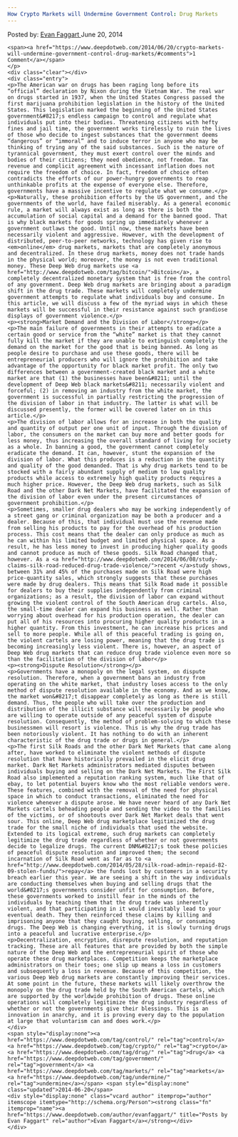```yaml
---
How Crypto Markets will Undermine Government Control: Drug Markets
---
```

<article class="post-listing post-5997 post type-post status-publish format-standard has-post-thumbnail hentry category-deepdot-news tag-control tag-crypto tag-drug tag-government tag-markets tag-undermine">
    <div class="post-inner">
    <p class="post-meta">
    <span>Posted by: <a href="https://www.deepdotweb.com/author/evanfaggart/" title="">Evan Faggart </a></span>
    <span>June 20, 2014</span>
    
    <span><a href="https://www.deepdotweb.com/2014/06/20/crypto-markets-will-undermine-government-control-drug-markets/#comments">1 Comment</a></span>
    </p>
    <div class="clear"></div>
    <div class="entry">
    <p>The American war on drugs has been raging long before its “official” declaration by Nixon during the Vietnam War. The real war on drugs started in 1937, when the United States Congress passed the first marijuana prohibition legislation in the history of the United States. This legislation marked the beginning of the United States government&#8217;s endless campaign to control and regulate what individuals put into their bodies. Threatening citizens with hefty fines and jail time, the government works tirelessly to ruin the lives of those who decide to ingest substances that the government deems “dangerous” or “immoral” and to induce terror in anyone who may be thinking of trying any of the said substances. Such is the nature of tyrannical government, they must exert control over the minds and bodies of their citizens; they need obedience, not freedom. Tax revenue and complicit agreement with incessant inflation does not require the freedom of choice. In fact, freedom of choice often contradicts the efforts of our power-hungry governments to reap unthinkable profits at the expense of everyone else. Therefore, governments have a massive incentive to regulate what we consume.</p>
    <p>Naturally, these prohibition efforts by the US government, and the governments of the world, have failed miserably. As a general economic rule, a market will always exist as long as there is both the accumulation of social capital and a demand for the banned good. That is why black markets for goods spring up immediately whenever a government outlaws the good. Until now, these markets have been necessarily violent and aggressive. However, with the development of distributed, peer-to-peer networks, technology has given rise to <em>online</em> drug markets, markets that are completely anonymous and decentralized. In these drug markets, money does not trade hands in the physical world; moreover, the money is not even traditional money. These Deep Web drug markets use <a href="http://www.deepdotweb.com/tag/bitcoin/">Bitcoin</a>, a completely decentralized monetary system that is free from the control of any government. Deep Web drug markets are bringing about a paradigm shift in the drug trade. These markets will completely undermine government attempts to regulate what individuals buy and consume. In this article, we will discuss a few of the myriad ways in which these markets will be successful in their resistance against such grandiose displays of government violence.</p>
    <p><strong>Market Demand and the Division of Labor</strong></p>
    <p>The main failure of governments in their attempts to eradicate a certain good or service from the “white” market is that they cannot fully kill the market if they are unable to extinguish completely the demand on the market for the good that is being banned. As long as people desire to purchase and use these goods, there will be entrepreneurial producers who will ignore the prohibition and take advantage of the opportunity for black market profit. The only two differences between a government-created black market and a white market are that (1) the businesses have been&#8211; until the development of Deep Web black markets&#8211; necessarily violent and forceful; (2) in removing an industry from the white market, the government is successful in partially restricting the progression of the division of labor in that industry. The latter is what will be discussed presently, the former will be covered later on in this article.</p>
    <p>The division of labor allows for an increase in both the quality and quantity of output per one unit of input. Through the division of labor, the consumers on the market can buy more and better goods for less money, thus increasing the overall standard of living for society as a whole. In banning a good, the government cannot completely eradicate the demand. It can, however, stunt the expansion of the division of labor. What this produces is a reduction in the quantity and quality of the good demanded. That is why drug markets tend to be stocked with a fairly abundant supply of medium to low quality products while access to extremely high quality products requires a much higher price. However, the Deep Web drug markets, such as Silk Road and the other Dark Net Markets, have facilitated the expansion of the division of labor even under the present circumstances of government prohibition.</p>
    <p>Sometimes, smaller drug dealers who may be working independently of a street gang or criminal organization may be both a producer and a dealer. Because of this, that individual must use the revenue made from selling his products to pay for the overhead of his production process. This cost means that the dealer can only produce as much as he can within his limited budget and limited physical space. As a result, he has less money to invest in producing higher quality goods and cannot produce as much of these goods. Silk Road changed that, however. As a <a href="http://www.deepdotweb.com/2014/06/08/study-claims-silk-road-reduced-drug-trade-violence/">recent </a>study shows, between 31% and 45% of the purchases made on Silk Road were high price-quantity sales, which strongly suggests that these purchases were made by drug dealers. This means that Silk Road made it possible for dealers to buy their supplies independently from criminal organizations; as a result, the division of labor can expand without growing the violent control of the South American drug cartels. Also, the small-time dealer can expand his business as well. Rather than worrying about overhead for his production operation, the dealer can put all of his resources into procuring higher quality products in a higher quantity. From this investment, he can increase his prices and sell to more people. While all of this peaceful trading is going on, the violent cartels are losing power, meaning that the drug trade is becoming increasingly less violent. There is, however, an aspect of Deep Web drug markets that can reduce drug trade violence even more so than the facilitation of the division of labor</p>
    <p><strong>Dispute Resolution</strong></p>
    <p>Governments have a monopoly on the legal system, on dispute resolution. Therefore, when a government bans an industry from operating on the white market, that industry loses access to the only method of dispute resolution available in the economy. And as we know, the market won&#8217;t disappear completely as long as there is still demand. Thus, the people who will take over the production and distribution of the illicit substance will necessarily be people who are willing to operate outside of any peaceful system of dispute resolution. Consequently, the method of problem-solving to which these businessmen will resort is violence. This is why the drug trade has been notoriously violent. It has nothing to do with an inherent characteristic of the drug trade or drugs in general.</p>
    <p>The first Silk Roads and the other Dark Net Markets that came along after, have worked to eliminate the violent methods of dispute resolution that have historically prevailed in the elicit drug market. Dark Net Markets administrators mediated disputes between individuals buying and selling on the Dark Net Markets. The First Silk Road also implemented a reputation ranking system, much like that of ebay, to let potential buyers know who the most reliable vendors were. These features, combined with the removal of the need for physical space in which to conduct transactions, eliminated the need for violence whenever a dispute arose. We have never heard of any Dark Net Markets cartels beheading people and sending the video to the families of the victims, or of shootouts over Dark Net Market deals that went sour. This online, Deep Web drug marketplace legitimized the drug trade for the small niche of individuals that used the website. Extended to its logical extreme, such drug markets can completely legitimize the drug trade regardless of whether or not governments decide to legalize drugs. The current DNM&#8217;s took these policies of peaceful dispute resolution and improved them; the second incarnation of Silk Road went as far as to <a href="http://www.deepdotweb.com/2014/05/28/silk-road-admin-repaid-82-09-stolen-funds/">repay</a> the funds lost by customers in a security breach earlier this year. We are seeing a shift in the way individuals are conducting themselves when buying and selling drugs that the world&#8217;s governments consider unfit for consumption. Before, these governments worked to instill fear in the minds of the individuals by teaching them that the drug trade was inherently violent, and that participating in it would inevitably lead to your eventual death. They then reinforced these claims by killing and imprisoning anyone that they caught buying, selling, or consuming drugs. The Deep Web is changing everything, it is slowly turning drugs into a peaceful and lucrative enterprise.</p>
    <p>Decentralization, encryption, disrepute resolution, and reputation tracking. These are all features that are provided by both the simple nature of the Deep Web and the entrepreneurial spirit of those who operate these drug marketplaces. Competition keeps the marketplace administrators on their toes; one slip up means a loss in customers and subsequently a loss in revenue. Because of this competition, the various Deep Web drug markets are constantly improving their services. At some point in the future, these markets will likely overthrow the monopoly on the drug trade held by the South American cartels, which are supported by the worldwide prohibition of drugs. These online operations will completely legitimize the drug industry regardless of whether or not the governments give their blessings. This is an innovation in anarchy, and it is proving every day to the population at large that voluntarism can and does work.</p>
    </div>
    <span style="display:none"><a href="https://www.deepdotweb.com/tag/control/" rel="tag">control</a> <a href="https://www.deepdotweb.com/tag/crypto/" rel="tag">crypto</a> <a href="https://www.deepdotweb.com/tag/drug/" rel="tag">drug</a> <a href="https://www.deepdotweb.com/tag/government/" rel="tag">government</a> <a href="https://www.deepdotweb.com/tag/markets/" rel="tag">markets</a> <a href="https://www.deepdotweb.com/tag/undermine/" rel="tag">undermine</a></span> <span style="display:none" class="updated">2014-06-20</span>
    <div style="display:none" class="vcard author" itemprop="author" itemscope itemtype="http://schema.org/Person"><strong class="fn" itemprop="name"><a href="https://www.deepdotweb.com/author/evanfaggart/" title="Posts by Evan Faggart" rel="author">Evan Faggart</a></strong></div>
    </div>
</article>

